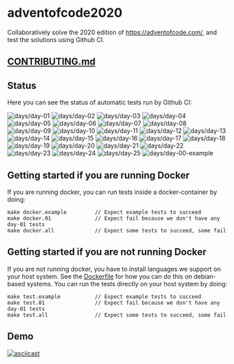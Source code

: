 # adventofcode2020
Collaboratively solve the 2020 edition of https://adventofcode.com/, and test the solutions using Github CI.

## [CONTRIBUTING.md](./CONTRIBUTING.md)

## Status
Here you can see the status of automatic tests run by Github CI:

![days/day-01](https://github.com/Arxcis/adventofcode2020/workflows/days/day-01/badge.svg)
![days/day-02](https://github.com/Arxcis/adventofcode2020/workflows/days/day-02/badge.svg)
![days/day-03](https://github.com/Arxcis/adventofcode2020/workflows/days/day-03/badge.svg)
![days/day-04](https://github.com/Arxcis/adventofcode2020/workflows/days/day-04/badge.svg)
![days/day-05](https://github.com/Arxcis/adventofcode2020/workflows/days/day-05/badge.svg)
![days/day-06](https://github.com/Arxcis/adventofcode2020/workflows/days/day-06/badge.svg)
![days/day-07](https://github.com/Arxcis/adventofcode2020/workflows/days/day-07/badge.svg)
![days/day-08](https://github.com/Arxcis/adventofcode2020/workflows/days/day-08/badge.svg)
![days/day-09](https://github.com/Arxcis/adventofcode2020/workflows/days/day-09/badge.svg)
![days/day-10](https://github.com/Arxcis/adventofcode2020/workflows/days/day-10/badge.svg)
![days/day-11](https://github.com/Arxcis/adventofcode2020/workflows/days/day-11/badge.svg)
![days/day-12](https://github.com/Arxcis/adventofcode2020/workflows/days/day-12/badge.svg)
![days/day-13](https://github.com/Arxcis/adventofcode2020/workflows/days/day-13/badge.svg)
![days/day-14](https://github.com/Arxcis/adventofcode2020/workflows/days/day-14/badge.svg)
![days/day-15](https://github.com/Arxcis/adventofcode2020/workflows/days/day-15/badge.svg)
![days/day-16](https://github.com/Arxcis/adventofcode2020/workflows/days/day-16/badge.svg)
![days/day-17](https://github.com/Arxcis/adventofcode2020/workflows/days/day-17/badge.svg)
![days/day-18](https://github.com/Arxcis/adventofcode2020/workflows/days/day-18/badge.svg)
![days/day-19](https://github.com/Arxcis/adventofcode2020/workflows/days/day-19/badge.svg)
![days/day-20](https://github.com/Arxcis/adventofcode2020/workflows/days/day-20/badge.svg)
![days/day-21](https://github.com/Arxcis/adventofcode2020/workflows/days/day-21/badge.svg)
![days/day-22](https://github.com/Arxcis/adventofcode2020/workflows/days/day-22/badge.svg)
![days/day-23](https://github.com/Arxcis/adventofcode2020/workflows/days/day-23/badge.svg)
![days/day-24](https://github.com/Arxcis/adventofcode2020/workflows/days/day-24/badge.svg)
![days/day-25](https://github.com/Arxcis/adventofcode2020/workflows/days/day-25/badge.svg)
![days/day-00-example](https://github.com/Arxcis/adventofcode2020/workflows/days/day-00-example/badge.svg)

## Getting started if you are running Docker

If you are running docker, you can run tests inside a docker-container by doing:
```
make docker.example         // Expect example tests to succeed
make docker.01              // Expect fail because we don't have any day-01 tests
make docker.all             // Expect some tests to succeed, some fail
```

## Getting started if you are not running Docker
If you are not running docker, you have to install languages we support on your host system. See the [Dockerfile](./Dockerfile) for how you can do this on debian-based systems. You can run the tests directly on your host system by doing:
```
make test.example           // Expect example tests to succeed
make test.01                // Expect fail because we don't have any day-01 tests
make test.all               // Expect some tests to succeed, some fail
```


## Demo

[![asciicast](https://asciinema.org/a/82OAZ2P8MLxVvVT568rFEjh0n.svg)](https://asciinema.org/a/82OAZ2P8MLxVvVT568rFEjh0n)
